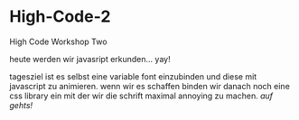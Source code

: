 # High-Code-2
High Code Workshop Two

heute werden wir javasript erkunden... yay!

tagesziel ist es selbst eine variable font einzubinden und diese mit javascript zu animieren. wenn wir es schaffen binden wir danach noch eine css library ein mit der wir die schrift maximal annoying zu machen.
*auf gehts!*
